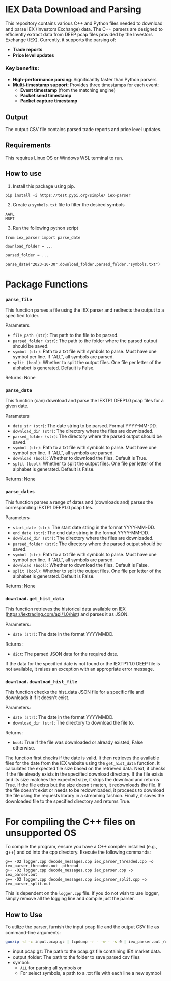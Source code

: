 # IEX Data Download and Parsing

This repository contains various C++ and Python files needed to download and parse IEX (Investors Exchange) data. The C++ parsers are designed to efficiently extract data from DEEP pcap files provided by the Investors Exchange (IEX). Currently, it supports the parsing of:

* **Trade reports**
* **Price level updates**

### Key benefits:

* **High-performance parsing**: Significantly faster than Python parsers
* **Multi-timestamp support**: Provides three timestamps for each event:
	+ **Event timestamp** (from the matching engine)
	+ **Packet send timestamp**
	+ **Packet capture timestamp**



## Output
The output CSV file contains parsed trade reports and price level updates.

## Requirements

This requires Linux OS or Windows WSL terminal to run.

## How to use

1. Install this package using pip.
```
pip install -i https://test.pypi.org/simple/ iex-parser
```
2. Create a `symbols.txt` file to filter the desired symbols
```
AAPL
MSFT

```
3. Run the following python script
```
from iex_parser import parse_date

download_folder = ...

parsed_folder = ...

parse_date("2023-10-30",download_folder,parsed_folder,"symbols.txt")
```


# Package Functions

### `parse_file`
This function parses a file using the IEX parser and redirects the output to a specified folder.

Parameters

- `file_path (str)`: The path to the file to be parsed.
- `parsed_folder (str)`: The path to the folder where the parsed output should be saved.
- `symbol (str)`: Path to a txt file with symbols to parse. Must have one symbol per line. If "ALL", all symbols are parsed.
- `split (bool)`: Whether to split the output files. One file per letter of the alphabet is generated. Default is False.

Returns: None

### `parse_date` 
This function (can) download and parse the IEXTP1 DEEP1.0 pcap files for a given date.

Parameters

- `date_str (str)`: The date string to be parsed. Format YYYY-MM-DD.
- `download_dir (str)`: The directory where the files are downloaded.
- `parsed_folder (str)`: The directory where the parsed output should be saved.
- `symbol (str)`: Path to a txt file with symbols to parse. Must have one symbol per line. If "ALL", all symbols are parsed.
- `download (bool)`: Whether to download the files. Default is True.
- `split (bool)`: Whether to split the output files. One file per letter of the alphabet is generated. Default is False.

Returns: None

### `parse_dates`
This function parses a range of dates and (downloads and) parses the corresponding IEXTP1 DEEP1.0 pcap files.

Parameters
- `start_date (str)`: The start date string in the format YYYY-MM-DD.
- `end_date (str)`: The end date string in the format YYYY-MM-DD.
- `download_dir (str)`: The directory where the files are downloaded.
- `parsed_folder (str)`: The directory where the parsed output should be saved.
- `symbol (str)`: Path to a txt file with symbols to parse. Must have one symbol per line. If "ALL", all symbols are parsed.
- `download (bool)`: Whether to download the files. Default is False.
- `split (bool)`: Whether to split the output files. One file per letter of the alphabet is generated. Default is False.

Returns: None

### `download.get_hist_data`

This function retrieves the historical data available on IEX (https://iextrading.com/api/1.0/hist) and parses it as JSON.

Parameters:
- `date (str)`: The date in the format YYYYMMDD.

Returns:
- `dict`: The parsed JSON data for the required date.

If the data for the specified date is not found or the IEXTP1 1.0 DEEP file is not available, it raises an exception with an appropriate error message.

### `download.download_hist_file`

This function checks the hist_data JSON file for a specific file and downloads it if it doesn't exist.

Parameters:
- `date (str)`: The date in the format YYYYMMDD.
- `download_dir (str)`: The directory to download the file to.

Returns:
- `bool`: True if the file was downloaded or already existed, False otherwise.

The function first checks if the date is valid. It then retrieves the available files for the date from the IEX website using the `get_hist_data` function. It calculates the expected file size based on the retrieved data.
Next, it checks if the file already exists in the specified download directory. If the file exists and its size matches the expected size, it skips the download and returns True. If the file exists but the size doesn't match, it redownloads the file.
If the file doesn't exist or needs to be redownloaded, it proceeds to download the file using the requests library in a streaming fashion. Finally, it saves the downloaded file to the specified directory and returns True.

# For compiling the C++ files on unsupported OS

To compile the program, ensure you have a C++ compiler installed (e.g., g++) and cd into the cpp directory. Execute the following commands:

```
g++ -O2 logger.cpp decode_messages.cpp iex_parser_threaded.cpp -o iex_parser_threaded.out -pthread
g++ -O2 logger.cpp decode_messages.cpp iex_parser.cpp -o iex_parser.out
g++ -O2 logger.cpp decode_messages.cpp iex_parser_split.cpp -o iex_parser_split.out
```

This is dependent on the `logger.cpp` file. If you do not wish to use logger, simply remove all the logging line and compile just the parser.

## How to Use
To utilize the parser, furnish the input pcap file and the output CSV file as command-line arguments:

```bash
gunzip -d -c input.pcap.gz | tcpdump -r - -w - -s 0 | iex_parser.out /dev/stdin output_folder symbol
```

- input.pcap.gz: The path to the pcap.gz file containing IEX market data.
- output_folder: The path to the folder to save parsed csv files
- symbol:
    - `ALL` for parsing all symbols or
    - For select symbols, a path to a .txt file with each line a new symbol
